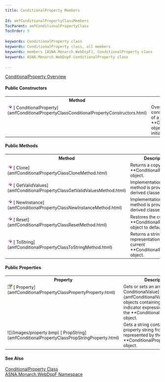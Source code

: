 ```yaml
---
title: ConditionalProperty Members

Id: amfConditionalPropertyClassMembers
TocParent: amfConditionalPropertyClass
TocOrder: 5

keywords: ConditionalProperty class
keywords: ConditionalProperty class, all members
keywords: members [ASNA.Monarch.WebDspF], ConditionalProperty class
keywords: ASNA.Monarch.WebDspF.ConditionalProperty class

---
```


[ ConditionalProperty Overview](amfConditionalPropertyClass.html) 

#### Public Constructors
<table class="mytable" cellspacing="0" cellpadding="4" width="90%">
          <colgroup>
            <col width="30%" />
            <col width="70%" />
          </colgroup>
          <tr>
            <th>Method</th>
            <th>Description</th>
          </tr>
          <tr valign="top">
            <td><img  height="16" alt="public method" src="Images/Methods.bmp" width="16" border="0" />
              [
              ConditionalProperty](amfConditionalPropertyClassConditionalPropertyConstructors.html)
            </td>
            <td>Overloaded method to
            construct a new instance of a 
 **ConditionalProperty**  object, with or
            without initial property values.</td>
          </tr>
</table>

#### Public Methods
<table class="mytable" cellspacing="0" cellpadding="4" width="90%">
          <colgroup>
            <col width="30%" />
            <col width="70%" />
          </colgroup>
          <tr>
            <th>Method</th>
            <th>Description</th>
          </tr>
          <tr>
            <td><img  height="16" alt="public method" src="Images/Methods.bmp" width="16" border="0" />
              [
              Clone](amfConditionalPropertyClassCloneMethod.html)
            </td>
            <td>Returns a copy of the 
 **ConditionalProperty**  object.</td>
          </tr>
          <tr>
            <td><img  height="16" alt="public method" src="Images/Methods.bmp" width="16" border="0" />
              [
              GetValidValues](amfConditionalPropertyClassGetValidValuesMethod.html)
            </td>
            <td>Implementation of this
            method is provided in the derived classes.</td>
          </tr>
          <tr>
            <td><img  height="16" alt="public method" src="Images/Methods.bmp" width="16" border="0" />
              [
              NewInstance](amfConditionalPropertyClassNewInstanceMethod.html)
            </td>
            <td>Implementation of this
            method is provided in the derived classes.</td>
          </tr>
          <tr>
            <td><img  height="16" alt="public method" src="Images/Methods.bmp" width="16" border="0" />
              [
              Reset](amfConditionalPropertyClassResetMethod.html)
            </td>
            <td>Restores the current 
 **ConditionalProperty**  object to default
            values.</td>
          </tr>
          <tr>
            <td><img  height="16" alt="public method" src="Images/Methods.bmp" width="16" border="0" />
              [
              ToString](amfConditionalPropertyClassToStringMethod.html)
            </td>
            <td>Returns a string
            representation of the current 
 **ConditionalProperty**  object.</td>
          </tr>
</table>

#### Public Properties
<table class="mytable" cellspacing="0" cellpadding="4" width="90%">
          <colgroup>
            <col width="30%" />
            <col width="70%" />
          </colgroup>
          <tr>
            <th>Property</th>
            <th>Description</th>
          </tr>
          <tr valign="top">
            <td><img  height="16" alt="public property" src="Images/property.bmp" width="16" border="0" />
              [
              Property](amfConditionalPropertyClassPropertyProperty.html)
            </td>
            <td>Gets or sets an array of 
            [
            ConditionalValue](amfConditionalValueClass.html) objects containing conditional
            indicator expression values for the 
 **ConditionalProperty**  object.</td>
          </tr>
          <tr>
            <td>![](Images/property.bmp)
              [
              PropString](amfConditionalPropertyClassPropStringProperty.html)
            </td>
            <td>Gets a string containing
            the property string from the object represented by the 
 **ConditionalProperty**  object.</td>
          </tr>
</table>

#### See Also
[ ConditionalProperty Class](amfConditionalPropertyClass.html) <br /> [ ASNA.Monarch.WebDspF Namespace](amfWebDspFNamespace.html) 
